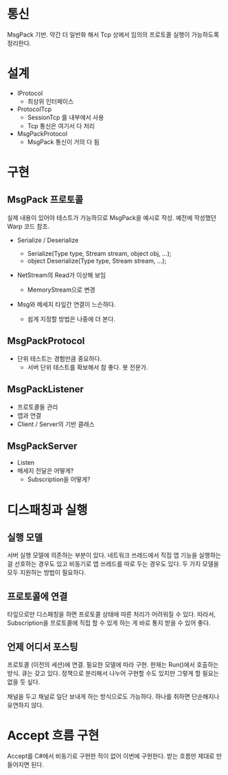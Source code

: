 # 통신 

MsgPack 기반. 약간 더 일반화 해서 Tcp 상에서 임의의 프로토콜 실행이 가능하도록 정리한다. 



# 설계

- IProtocol 
  - 최상위 인터페이스 
- ProtocolTcp
  - SessionTcp 를 내부에서 사용 
  - Tcp 통신은 여기서 다 처리 
- MsgPackProtocol 
  - MsgPack 통신이 거의 다 됨 



# 구현



## MsgPack 프로토콜 

실제 내용이 있어야 테스트가 가능하므로 MsgPack을 예시로 작성. 예전에 작성했던 Warp 코드 참조. 

- Serialize / Deserialize 
  - Serialize(Type type, Stream stream, object obj, ...);
  - object Deserialize(Type type, Stream stream, ...);



- NetStream의 Read가 이상해 보임 
  - MemoryStream으로 변경



- Msg와 메세지 타잎간 연결이 느슨하다. 
  - 쉽게 지정할 방법은 나중에 더 본다. 



## MsgPackProtocol 

- 단위 테스트는 경험만큼 중요하다. 
  - 서버 단위 테스트를 확보해서 참 좋다. 봇 전문가. 



## MsgPackListener 

- 프로토콜들 관리 
- 앱과 연결 
- Client / Server의 기반 클래스 



## MsgPackServer 

- Listen 
- 메세지 전달은 어떻게? 
  - Subscription을 어떻게?





# 디스패칭과 실행



## 실행 모델 

서버 실행 모델에 의존하는 부분이 있다. 네트워크 쓰레드에서 직접 앱 기능을 실행하는 걸 선호하는 경우도 있고 비동기로 앱 쓰레드를 따로 두는 경우도 있다. 두 가지 모델을 모두 지원하는 방법이 필요하다. 



## 프로토콜에 연결 

타잎으로만 디스패칭을 하면 프로토콜 상태에 따른 처리가 어려워질 수 있다. 따라서, Subscription을 프로토콜에 직접 할 수 있게 하는 게 바로 통지 받을 수 있어 좋다. 



## 언제 어디서 포스팅 

프로토콜 (이전의 세션)에 연결. 필요한 모델에 따라 구현. 현재는 Run()에서 호출하는 방식. 큐는 갖고 있다. 정책으로 분리해서 나누어 구현할 수도 있지만 그렇게 할 필요는 없을 듯 싶다. 

채널을 두고 채널로 일단 보내게 하는 방식으로도 가능하다. 하나를 취하면 단순해지나 유연하지 않다. 



# Accept 흐름 구현 

Accept를 C#에서 비동기로 구현한 적이 없어 이번에 구현한다. 받는 흐름만 제대로 만들어지면 된다. 













